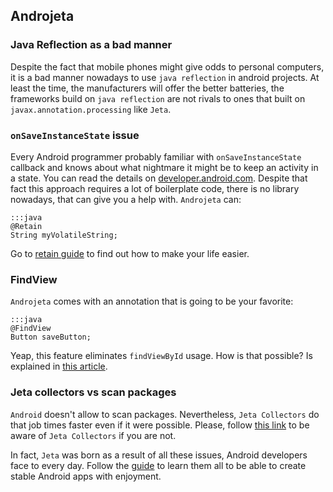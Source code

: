 <div class="page-header">
    <h2>Androjeta</h2>
</div>

### Java Reflection as a bad manner

Despite the fact that mobile phones might give odds to personal computers, it is a bad manner nowadays to use `java reflection` in android projects. At least the time, the manufacturers will offer the better batteries, the frameworks build on `java reflection` are not rivals to ones that built on `javax.annotation.processing` like `Jeta`.


### `onSaveInstanceState` issue

Every Android programmer probably familiar with `onSaveInstanceState` callback and knows about what nightmare it might be to keep an activity in a state. You can read the details on [developer.android.com](http://developer.android.com/training/basics/activity-lifecycle/recreating.html). Despite that fact this approach requires a lot of boilerplate code, there is no library nowadays, that can give you a help with. `Androjeta` can:

    :::java
    @Retain
    String myVolatileString;


Go to [retain guide](/androjeta/retain) to find out how to make your life easier.

### FindView

`Androjeta` comes with an annotation that is going to be your favorite:

    :::java
    @FindView
    Button saveButton;

Yeap, this feature eliminates `findViewById` usage. How is that possible? Is explained in [this article](/guide/findviews).


### Jeta collectors vs scan packages

`Android` doesn't allow to scan packages. Nevertheless, `Jeta Collectors` do that job times faster even if it were possible. Please, follow [this link](/guide/collector) to be aware of `Jeta Collectors` if you are not.


In fact, `Jeta` was born as a result of all these issues, Android developers face to every day. Follow the [guide](/guide) to learn them all to be able to create stable Android apps with enjoyment.
